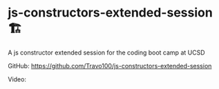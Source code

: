 # js-constructors-extended-session 🏗️
A js constructor extended session for the coding boot camp at UCSD

GitHub: https://github.com/Travo100/js-constructors-extended-session

Video: <processing>